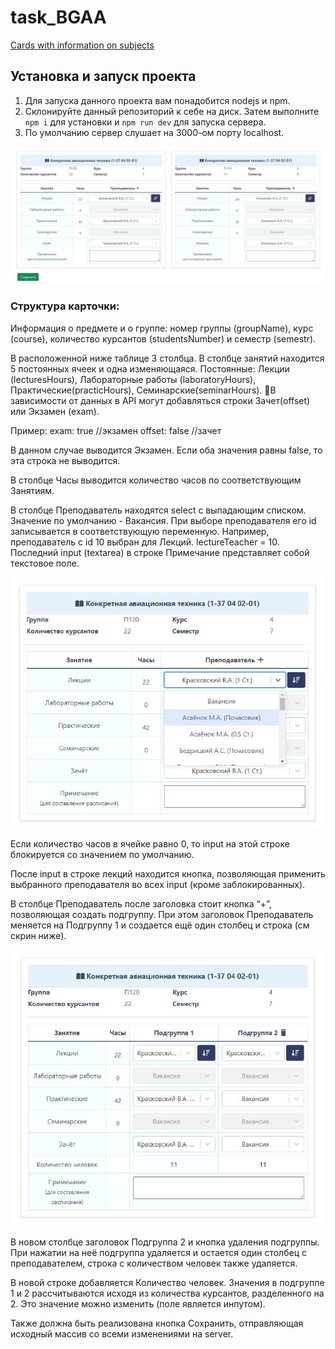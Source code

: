 # task_BGAA

[Сards with information on subjects](https://zhelukevich.github.io/task_BGAA/)

## Установка и запуск проекта

1. Для запуска данного проекта вам понадобится nodejs и npm.
2. Склонируйте данный репозиторий к себе на диск. Затем выполните `npm i` для установки и `npm run dev` для запуска сервера.
3. По умолчанию сервер слушает на 3000-ом порту localhost.

<center>
  <img src="/readmeImags/1.jpg" alt="Описание изображения">
</center>

### Структура карточки:

Информация о предмете и о группе: номер группы (groupName), курс (course), количество курсантов (studentsNumber) и семестр (semestr).

В расположенной ниже таблице 3 столбца. В столбце занятий находится 5 постоянных ячеек и одна изменяющаяся. Постоянные: Лекции (lecturesHours), Лабораторные работы (laboratoryHours), Практические(practicHours), Семинарские(seminarHours). В зависимости от данных в API могут добавляться строки Зачет(offset) или Экзамен (exam).

Пример:
exam: true //экзамен
offset: false //зачет

В данном случае выводится Экзамен. Если оба значения равны false, то эта строка не выводится.

В столбце Часы выводится количество часов по соответствующим Занятиям.

В столбце Преподаватель находятся select с выпадающим списком. Значение по умолчанию - Вакансия. При выборе преподавателя его id записывается в соответствующую переменную. Например, преподаватель с id 10 выбран для Лекций. lectureTeacher = 10. Последний input (textarea) в строке Примечание представляет собой текстовое поле.

<center>
  <img src="/readmeImags/2.jpg" alt="Описание изображения">
</center>

Если количество часов в ячейке равно 0, то input на этой строке блокируется со значением по умолчанию.

После input в строке лекций находится кнопка, позволяющая применить выбранного преподавателя во всех input (кроме заблокированных).

В столбце Преподаватель после заголовка стоит кнопка “+”, позволяющая создать подгруппу. При этом заголовок Преподаватель меняется на Подгруппу 1 и создается ещё один столбец и строка (см скрин ниже).

<center>
  <img src="/readmeImags/3.jpg" alt="Описание изображения">
</center>

В новом столбце заголовок Подгруппа 2 и кнопка удаления подгруппы. При нажатии на неё подгруппа удаляется и остается один столбец с преподавателем, строка с количеством человек также удаляется.

В новой строке добавляется Количество человек. Значения в подгруппе 1 и 2 рассчитываются исходя из количества курсантов, разделенного на 2. Это значение можно изменить (поле является инпутом).

Также должна быть реализована кнопка Сохранить, отправляющая исходный массив со всеми изменениями на server.
